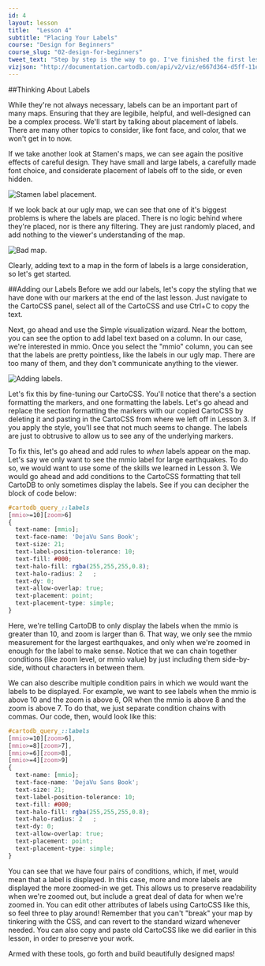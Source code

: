 ```yaml
---
id: 4
layout: lesson
title:  "Lesson 4"
subtitle: "Placing Your Labels"
course: "Design for Beginners"
course_slug: "02-design-for-beginners"
tweet_text: "Step by step is the way to go. I've finished the first lesson of the map academy. Check it out"
vizjson: "http://documentation.cartodb.com/api/v2/viz/e667d364-d5ff-11e3-a78a-0edbca4b5057/viz.json"
---
```


##Thinking About Labels

While they're not always necessary, labels can be an important part of many maps. Ensuring that they are legibile, helpful, and well-designed can be a complex process. We'll start by talking about placement of labels. There are many other topics to consider, like font face, and color, that we won't get in to now.

If we take another look at Stamen's maps, we can see again the positive effects of careful design. They have small and large labels, a carefully made font choice, and considerate placement of labels off to the side, or even hidden.

![Stamen label placement.]({{site.baseurl}}/img/course2/lesson4/labelsize.png)

If we look back at our ugly map, we can see that one of it's biggest problems is where the labels are placed. There is no logic behind where they're placed, nor is there any filtering. They are just randomly placed, and add nothing to the viewer's understanding of the map.

![Bad map.]({{site.baseurl}}/img/course2/lesson1/badmap.png)

Clearly, adding text to a map in the form of labels is a large consideration, so let's get started. 

##Adding our Labels
Before we add our labels, let's copy the styling that we have done with our markers at the end of the last lesson. Just navigate to the CartoCSS panel, select all of the CartoCSS and use Ctrl+C to copy the text. 

Next, go ahead and use the Simple visualization wizard. Near the bottom, you can see the option to add label text based on a column. In our case, we're interested in mmio. Once you select the "mmio" column, you can see that the labels are pretty pointless, like the labels in our ugly map. There are too many of them, and they don't communicate anything to the viewer.

![Adding labels.]({{site.baseurl}}/img/course2/lesson4/addlabels.png)

Let's fix this by fine-tuning our CartoCSS. You'll notice that there's a section formatting the markers, and one formatting the labels. Let's go ahead and replace the section formatting the markers with our copied CartoCSS by deleting it and pasting in the CartoCSS from where we left off in Lesson 3. If you apply the style, you'll see that not much seems to change. The labels are just to obtrusive to allow us to see any of the underlying markers.

To fix this, let's go ahead and add rules to _when_ labels appear on the map. Let's say we only want to see the mmio label for large earthquakes. To do so, we would want to use some of the skills we learned in Lesson 3. We would go ahead and add conditions to the CartoCSS formatting that tell CartoDB to only sometimes display the labels. See if you can decipher the block of code below:

~~~css
#cartodb_query_::labels 
[mmio>=10][zoom>6]
{
  text-name: [mmio];
  text-face-name: 'DejaVu Sans Book';
  text-size: 21;
  text-label-position-tolerance: 10;
  text-fill: #000;
  text-halo-fill: rgba(255,255,255,0.8);
  text-halo-radius: 2	;
  text-dy: 0;
  text-allow-overlap: true;
  text-placement: point;
  text-placement-type: simple;
}
~~~

Here, we're telling CartoDB to only display the labels when the mmio is greater than 10, and zoom is larger than 6. That way, we only see the mmio measurement for the largest earthquakes, and only when we're zoomed in enough for the label to make sense. Notice that we can chain together conditions (like zoom level, or mmio value) by just including them side-by-side, without characters in between them.

We can also describe multiple condition pairs in which we would want the labels to be displayed. For example, we want to see labels when the mmio is above 10 and the zoom is above 6, OR when the mmio is above 8 and the zoom is above 7. To do that, we just separate condition chains with commas. Our code, then, would look like this:

~~~css
#cartodb_query_::labels 
[mmio>=10][zoom>6],
[mmio>=8][zoom>7],
[mmio>=6][zoom>8],
[mmio>=4][zoom>9]
{
  text-name: [mmio];
  text-face-name: 'DejaVu Sans Book';
  text-size: 21;
  text-label-position-tolerance: 10;
  text-fill: #000;
  text-halo-fill: rgba(255,255,255,0.8);
  text-halo-radius: 2	;
  text-dy: 0;
  text-allow-overlap: true;
  text-placement: point;
  text-placement-type: simple;
}
~~~

You can see that we have four pairs of conditions, which, if met, would mean that a label is displayed. In this case, more and more labels are displayed the more zoomed-in we get. This allows us to preserve readability when we're zoomed out, but include a great deal of data for when we're zoomed in. You can edit other attributes of labels using CartoCSS like this, so feel three to play around! Remember that you can't "break" your map by tinkering with the CSS, and can revert to the standard wizard whenever needed. You can also copy and paste old CartoCSS like we did earlier in this lesson, in order to preserve your work. 

Armed with these tools, go forth and build beautifully designed maps!